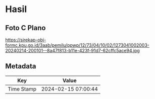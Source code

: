 # Hasil

## Foto C Plano

https://sirekap-obj-formc.kpu.go.id/3aab/pemilu/ppwp/12/73/04/10/02/1273041002003-20240214-200101--8a47f813-b11e-423f-91d7-62cffc5ace94.jpg


## Metadata

| Key        | Value               |
| ---------- | ------------------- |
| Time Stamp | 2024-02-15 07:00:44 |



